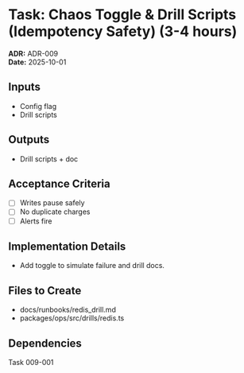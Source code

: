# Task: Chaos Toggle & Drill Scripts (Idempotency Safety) (3-4 hours)
**ADR:** ADR-009  
**Date:** 2025-10-01

## Inputs
- Config flag
- Drill scripts

## Outputs
- Drill scripts + doc

## Acceptance Criteria
- [ ] Writes pause safely
- [ ] No duplicate charges
- [ ] Alerts fire

## Implementation Details
- Add toggle to simulate failure and drill docs.

## Files to Create
- docs/runbooks/redis_drill.md
- packages/ops/src/drills/redis.ts

## Dependencies
Task 009-001
